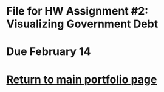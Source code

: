 # File for HW Assignment #2: Visualizing Government Debt  
# Due February 14




# [Return to main portfolio page](https://ejreece.github.io/ReecePortfolio/)
